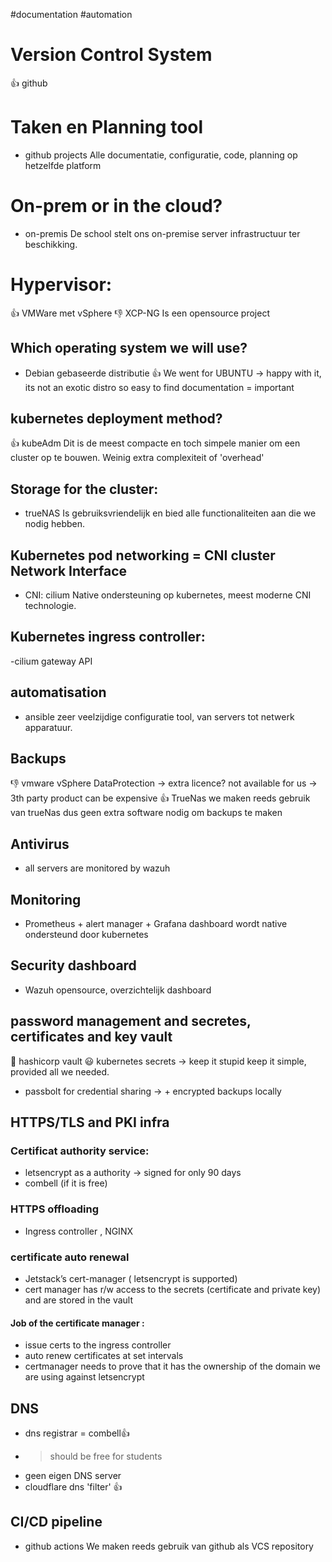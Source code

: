 #documentation #automation
# Version Control System
👍 github

# Taken en Planning tool
- github projects
  Alle documentatie, configuratie, code, planning op hetzelfde platform 
  
# On-prem or in the cloud?
- on-premis
De school stelt ons on-premise server infrastructuur ter beschikking.

# Hypervisor:
👍 VMWare met vSphere
👎 XCP-NG Is een opensource project

## Which operating system we will use?
- Debian gebaseerde distributie
👍 We went for UBUNTU -> happy with it, its not an exotic distro so easy to find documentation = important

## kubernetes deployment method?
👍 kubeAdm
  Dit is de meest compacte en toch simpele manier om een cluster op te bouwen. Weinig extra complexiteit of 'overhead'

## Storage for the cluster:
- trueNAS
  Is gebruiksvriendelijk en bied alle functionaliteiten aan die we nodig hebben.

## Kubernetes pod networking = CNI cluster Network Interface
- CNI: cilium
  Native ondersteuning op kubernetes, meest moderne CNI technologie.

## Kubernetes ingress controller:
-cilium gateway API

## automatisation
- ansible
  zeer veelzijdige configuratie tool, van servers tot netwerk apparatuur.

## Backups
👎 vmware vSphere DataProtection -> extra licence? not available for us -> 3th party product can be expensive
👍 TrueNas
    we maken reeds gebruik van trueNas dus geen extra software nodig om backups te maken

## Antivirus
- all servers are monitored by wazuh
  
## Monitoring
- Prometheus + alert manager + Grafana dashboard
  wordt native ondersteund door kubernetes

## Security dashboard
- Wazuh
  opensource, overzichtelijk dashboard

## password management and secretes, certificates and key vault
🤔 hashicorp vault
😃 kubernetes secrets -> keep it stupid keep it simple, provided all we needed.
- passbolt for credential sharing
  -> + encrypted backups locally

## HTTPS/TLS and PKI infra
### Certificat authority service:
- letsencrypt as a authority -> signed for only 90 days
- combell (if it is free)
### HTTPS offloading
- Ingress controller , NGINX
### certificate auto renewal
- Jetstack’s cert-manager ( letsencrypt is supported)
- cert manager has r/w access to the secrets (certificate and private key) and are stored in the vault

#### Job of the certificate manager :
- issue certs to the ingress controller
- auto renew certificates at set intervals
- certmanager needs to prove that it has the ownership of the domain we are using against letsencrypt

## DNS
- dns registrar = combell👍 
- > should be free for students
- geen eigen DNS server
- cloudflare dns 'filter' 👍 

## CI/CD pipeline
- github actions
  We maken reeds gebruik van github als VCS repository
